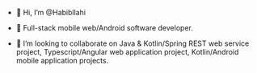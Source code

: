 - 👋 Hi, I’m @Habibllahi
- 👀 Full-stack mobile web/Android software developer.

- 💞️ I’m looking to collaborate on Java & Kotlin/Spring REST web service project, Typescript/Angular web application project, Kotlin/Android mobile application projects.

<!---
Habibllahi/Habibllahi is a ✨ special ✨ repository because its `README.md` (this file) appears on your GitHub proYou can click the Preview link to take a look at your changes.
--->
